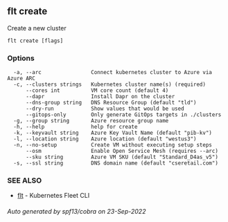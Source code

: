 ## flt create

Create a new cluster

```
flt create [flags]
```

### Options

```
  -a, --arc                Connect kubernetes cluster to Azure via Azure ARC
  -c, --clusters strings   Kubernetes cluster name(s) (required)
      --cores int          VM core count (default 4)
      --dapr               Install Dapr on the cluster
      --dns-group string   DNS Resource Group (default "tld")
      --dry-run            Show values that would be used
      --gitops-only        Only generate GitOps targets in ./clusters
  -g, --group string       Azure resource group name
  -h, --help               help for create
  -k, --keyvault string    Azure Key Vault Name (default "pib-kv")
  -l, --location string    Azure location (default "westus3")
  -n, --no-setup           Create VM without executing setup steps
      --osm                Enable Open Service Mesh (requires --arc)
      --sku string         Azure VM SKU (default "Standard_D4as_v5")
  -s, --ssl string         DNS domain name (default "cseretail.com")
```

### SEE ALSO

* [flt](flt.md)	 - Kubernetes Fleet CLI

###### Auto generated by spf13/cobra on 23-Sep-2022
